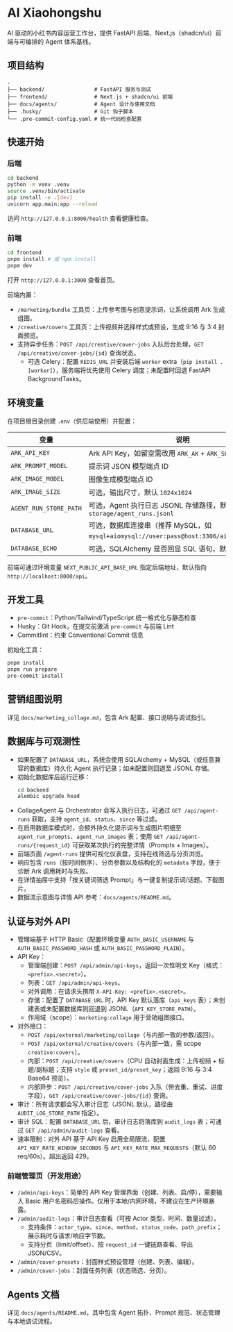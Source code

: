 # AI Xiaohongshu

AI 驱动的小红书内容运营工作台，提供 FastAPI 后端、Next.js（shadcn/ui）前端与可编排的 Agent 体系基线。

## 项目结构

```
.
├── backend/                # FastAPI 服务与测试
├── frontend/               # Next.js + shadcn/ui 前端
├── docs/agents/            # Agent 设计与使用文档
├── .husky/                 # Git 钩子脚本
└── .pre-commit-config.yaml # 统一代码检查配置
```

## 快速开始

### 后端

```bash
cd backend
python -m venv .venv
source .venv/bin/activate
pip install -e .[dev]
uvicorn app.main:app --reload
```

访问 `http://127.0.0.1:8000/health` 查看健康检查。

### 前端

```bash
cd frontend
pnpm install # 或 npm install
pnpm dev
```

打开 `http://127.0.0.1:3000` 查看首页。

前端内置：
- `/marketing/bundle` 工具页：上传参考图与创意提示词，让系统调用 Ark 生成组图。
- `/creative/covers` 工具页：上传视频并选择样式或预设，生成 9:16 与 3:4 封面预览。
- 支持异步任务：`POST /api/creative/cover-jobs` 入队后台处理，`GET /api/creative/cover-jobs/{id}` 查询状态。
  - 可选 Celery：配置 `REDIS_URL` 并安装后端 `worker` extra（`pip install .[worker]`），服务端将优先使用 Celery 调度；未配置时回退 FastAPI BackgroundTasks。

## 环境变量

在项目根目录创建 `.env`（供后端使用）并配置：

| 变量 | 说明 |
| --- | --- |
| `ARK_API_KEY` | Ark API Key，如留空需改用 `ARK_AK` + `ARK_SK` |
| `ARK_PROMPT_MODEL` | 提示词 JSON 模型端点 ID |
| `ARK_IMAGE_MODEL` | 图像生成模型端点 ID |
| `ARK_IMAGE_SIZE` | 可选，输出尺寸，默认 `1024x1024` |
| `AGENT_RUN_STORE_PATH` | 可选，Agent 执行日志 JSONL 存储路径，默认 `storage/agent_runs.jsonl` |
| `DATABASE_URL` | 可选，数据库连接串（推荐 MySQL，如 `mysql+aiomysql://user:pass@host:3306/ai_xiaohongshu`）|
| `DATABASE_ECHO` | 可选，SQLAlchemy 是否回显 SQL 语句，默认 `False` |

前端可通过环境变量 `NEXT_PUBLIC_API_BASE_URL` 指定后端地址，默认指向 `http://localhost:8000/api`。

## 开发工具

- `pre-commit`：Python/Tailwind/TypeScript 统一格式化与静态检查
- Husky：Git Hook，在提交前激活 `pre-commit` 与前端 Lint
- Commitlint：约束 Conventional Commit 信息

初始化工具：

```bash
pnpm install
pnpm run prepare
pre-commit install
```

## 营销组图说明

详见 `docs/marketing_collage.md`，包含 Ark 配置、接口说明与调试指引。

## 数据库与可观测性

- 如果配置了 `DATABASE_URL`，系统会使用 SQLAlchemy + MySQL（或任意兼容的数据库）持久化 Agent 执行记录；如未配置则回退至 JSONL 存储。
- 初始化数据库后运行迁移：
  ```bash
  cd backend
  alembic upgrade head
  ```
- CollageAgent 与 Orchestrator 会写入执行日志，可通过 `GET /api/agent-runs` 获取，支持 `agent_id`、`status`、`since` 等过滤。
- 在启用数据库模式时，会额外持久化提示词与生成图片明细至 `agent_run_prompts`、`agent_run_images` 表；使用 `GET /api/agent-runs/{request_id}` 可获取某次执行的完整详情（Prompts + Images）。
- 前端页面 `/agent-runs` 提供可视化仪表盘，支持在线筛选与分页浏览。
- 响应包含 `runs`（按时间倒序）、分页参数以及结构化的 `metadata` 字段，便于诊断 Ark 调用耗时与失败。
 - 在详情抽屉中支持「按关键词筛选 Prompt」与一键复制提示词/话题、下载图片。
- 数据流示意图与详情 API 参考：`docs/agents/README.md`。

## 认证与对外 API

- 管理端基于 HTTP Basic（配置环境变量 `AUTH_BASIC_USERNAME` 与 `AUTH_BASIC_PASSWORD_HASH` 或 `AUTH_BASIC_PASSWORD_PLAIN`）。
- API Key：
  - 管理端创建：`POST /api/admin/api-keys`，返回一次性明文 Key（格式：`<prefix>.<secret>`）。
  - 列表：`GET /api/admin/api-keys`。
  - 对外调用：在请求头携带 `X-API-Key: <prefix>.<secret>`。
  - 存储：配置了 `DATABASE_URL` 时，API Key 默认落库（`api_keys` 表）；未创建表或未配置数据库则回退到 JSONL（`API_KEY_STORE_PATH`）。
  - 作用域（scope）：`marketing:collage` 用于营销组图接口。
- 对外接口：
  - `POST /api/external/marketing/collage`（与内部一致的参数/返回）。
  - `POST /api/external/creative/covers`（与内部一致，需 scope `creative:covers`）。
  - 内部：`POST /api/creative/covers`（CPU 自动封面生成：上传视频 + 标题/副标题；支持 `style` 或 `preset_id/preset_key`；返回 9:16 与 3:4 Base64 预览）。
  - 内部异步：`POST /api/creative/cover-jobs` 入队（带去重、重试、进度字段），`GET /api/creative/cover-jobs/{id}` 查询。
- 审计：所有请求都会写入审计日志（JSONL 默认，路径由 `AUDIT_LOG_STORE_PATH` 指定）。
- 审计 SQL：配置 `DATABASE_URL` 后，审计日志将落库到 `audit_logs` 表；可通过 `GET /api/admin/audit-logs` 查看。
- 速率限制：对外 API 基于 API Key 启用全局限流，配置 `API_KEY_RATE_WINDOW_SECONDS` 与 `API_KEY_RATE_MAX_REQUESTS`（默认 60 req/60s）。超出返回 429。

### 前端管理页（开发用途）

- `/admin/api-keys`：简单的 API Key 管理界面（创建、列表、启/停），需要输入 Basic 用户名密码后操作。仅用于本地/内网环境，不建议在生产环境暴露。
- `/admin/audit-logs`：审计日志查看（可按 Actor 类型、时间、数量过滤）。
  - 支持条件：`actor_type`、`since`、`method`、`status_code`、`path_prefix`；展示耗时与请求/响应字节数。
  - 支持分页（limit/offset）、按 `request_id` 一键链路查看、导出 JSON/CSV。
- `/admin/cover-presets`：封面样式预设管理（创建、列表、编辑）。
- `/admin/cover-jobs`：封面任务列表（状态筛选、分页）。

## Agents 文档

详见 `docs/agents/README.md`，其中包含 Agent 拓扑、Prompt 规范、状态管理与本地调试流程。
